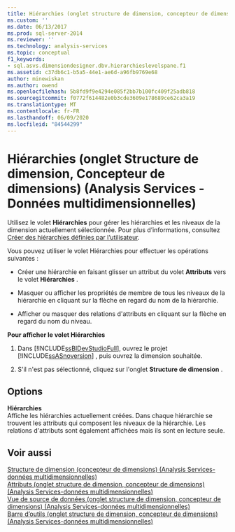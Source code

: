 ```yaml
---
title: Hiérarchies (onglet structure de dimension, concepteur de dimensions) (Analysis Services-données multidimensionnelles) | Microsoft Docs
ms.custom: ''
ms.date: 06/13/2017
ms.prod: sql-server-2014
ms.reviewer: ''
ms.technology: analysis-services
ms.topic: conceptual
f1_keywords:
- sql.asvs.dimensiondesigner.dbv.hierarchieslevelspane.f1
ms.assetid: c37db6c1-b5a5-44e1-ae6d-a96fb9769e68
author: minewiskan
ms.author: owend
ms.openlocfilehash: 5b8fd9f9e4294e085f2bb7b100fc409f25adb818
ms.sourcegitcommit: f0772f614482e0b3cde3609e178689ce62ca3a19
ms.translationtype: MT
ms.contentlocale: fr-FR
ms.lasthandoff: 06/09/2020
ms.locfileid: "84544299"
---
```

# <a name="hierarchies-dimension-structure-tab-dimension-designer-analysis-services---multidimensional-data"></a>Hiérarchies (onglet Structure de dimension, Concepteur de dimensions) (Analysis Services - Données multidimensionnelles)
  Utilisez le volet **Hiérarchies** pour gérer les hiérarchies et les niveaux de la dimension actuellement sélectionnée. Pour plus d’informations, consultez [Créer des hiérarchies définies par l’utilisateur](multidimensional-models/user-defined-hierarchies-create.md).  
  
 Vous pouvez utiliser le volet Hiérarchies pour effectuer les opérations suivantes :  
  
-   Créer une hiérarchie en faisant glisser un attribut du volet **Attributs** vers le volet **Hiérarchies** .  
  
-   Masquer ou afficher les propriétés de membre de tous les niveaux de la hiérarchie en cliquant sur la flèche en regard du nom de la hiérarchie.  
  
-   Afficher ou masquer des relations d'attributs en cliquant sur la flèche en regard du nom du niveau.  
  
 **Pour afficher le volet Hiérarchies**  
  
1.  Dans [!INCLUDE[ssBIDevStudioFull](../includes/ssbidevstudiofull-md.md)], ouvrez le projet [!INCLUDE[ssASnoversion](../includes/ssasnoversion-md.md)] , puis ouvrez la dimension souhaitée.  
  
2.  S'il n'est pas sélectionné, cliquez sur l'onglet **Structure de dimension** .  
  
## <a name="options"></a>Options  
 **Hiérarchies**  
 Affiche les hiérarchies actuellement créées. Dans chaque hiérarchie se trouvent les attributs qui composent les niveaux de la hiérarchie. Les relations d'attributs sont également affichées mais ils sont en lecture seule.  
  
## <a name="see-also"></a>Voir aussi  
 [Structure de dimension &#40;concepteur de dimensions&#41; &#40;Analysis Services-données multidimensionnelles&#41;](dimension-structure-dimension-designer-analysis-services-multidimensional-data.md)   
 [Attributs &#40;onglet structure de dimension, concepteur de dimensions&#41; &#40;Analysis Services-données multidimensionnelles&#41;](attributes-dimension-designer-analysis-services-multidimensional-data.md)   
 [Vue de source de données &#40;onglet structure de dimension, concepteur de dimensions&#41; &#40;Analysis Services-données multidimensionnelles&#41;](datasource-view-dimension-designer-analysis-services-multidimensional-data.md)   
 [Barre d’outils &#40;onglet structure de dimension, concepteur de dimensions&#41; &#40;Analysis Services-données multidimensionnelles&#41;](toolbar-dimension-structure-designer-analysis-services-multidimensional-data.md)  
  
  
